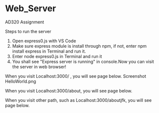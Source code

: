 # Web_Server
 AD320 Assignment

Steps to run the server
1. Open express0.js with VS Code
2. Make sure express module is install through npm, if not, enter npm install express in Terminal and run it.
3. Enter node express0.js in Terminal and run it
4. You shall see "Express server is running" in console.Now you can visit the server in web browser!

When you visit Localhost:3000/ , you will see page below.
Screenshot HelloWorld.png

When you visit Localhost:3000/about, you will see page below.

When you visit other path, such as Localhost:3000/aboutjfk, you will see page below.
